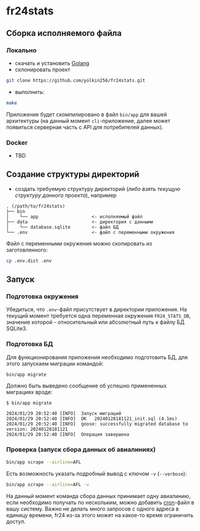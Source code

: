 # fr24stats

## Сборка исполняемого файла

### Локально

- скачать и установить [Golang](https://go.dev/)
- склонировать проект

```bash
git clone https://github.com/yolkin256/fr24stats.git
```

- выполнить:

```bash
make
```

Приложение будет скомпилировано в файл `bin/app` для вашей архитектуры (на данный момент `cli`-приложение, далее может
появиться серверная часть с API для потребителей данных).

### Docker

- TBD

## Создание структуры директорий

- создать требуемую структуру директорий (*либо взять текущую структуру данного проекта*), например

```
. (/path/to/fr24stats)
├── bin
│    └── app                    <- исполняемый файл
├── data                        <- директория с данными
│    └── database.sqlite        <- файл БД
└── .env                        <- файл с переменными окружения
```

Файл с переменными окружения можно скопировать из заготовленного:

```bash
cp .env.dist .env
```

## Запуск

### Подготовка окружения

Убедиться, что `.env`-файл присутствует в директории приложения. На текущий момент требуется одна переменная
окружения `FR24_STATS_DB`, значение которой - относительный или абсолютный путь к файлу БД SQLite3.

### Подготовка БД

Для функционирования приложения необходимо подготовить БД, для этого запускаем миграции командой:

```bash
bin/app migrate
```

Должно быть выведено сообщение об успешно примененных миграциях вроде:

```
$ bin/app migrate

2024/01/29 20:52:40 [INFO]  Запуск миграций
2024/01/29 20:52:40 [INFO]  OK   20240128181121_init.sql (4.1ms)
2024/01/29 20:52:40 [INFO]  goose: successfully migrated database to version: 20240128181121
2024/01/29 20:52:40 [INFO]  Операция завершена
```

### Проверка (запуск сбора данных об авиалиниях)

```bash
bin/app scrape --airline=AFL
```

Есть возможность указать подробный вывод с ключом `-v` (`--verbose`):

```bash
bin/app scrape --airline=AFL -v
```

На данный момент команда сбора данных принимает одну авиалинию, если необходимо получать по нескольким, можно
добавить [cron](example.crontab)-файл в вашу систему. Важно не делать много запросов с одного адреса в единицу времени,
fr24 из-за этого может на какое-то время ограничить доступ.

